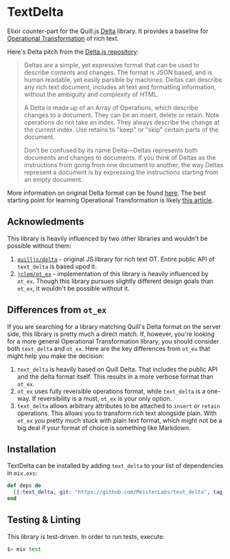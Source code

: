 # TextDelta

Elixir counter-part for the Quill.js [Delta](https://quilljs.com/docs/delta/)
library. It provides a baseline for [Operational
Transformation](https://en.wikipedia.org/wiki/Operational_transformation) of
rich text.

Here's Delta pitch from the [Delta.js repository](https://github.com/quilljs/delta):

> Deltas are a simple, yet expressive format that can be used to describe contents and changes. The format is JSON based, and is human readable, yet easily parsible by machines. Deltas can describe any rich text document, includes all text and formatting information, without the ambiguity and complexity of HTML.
>
> A Delta is made up of an Array of Operations, which describe changes to a document. They can be an insert, delete or retain. Note operations do not take an index. They always describe the change at the current index. Use retains to "keep" or "skip" certain parts of the document.
>
> Don’t be confused by its name Delta—Deltas represents both documents and changes to documents. If you think of Deltas as the instructions from going from one document to another, the way Deltas represent a document is by expressing the instructions starting from an empty document.

More information on original Delta format can be found
[here](https://quilljs.com/docs/delta/). The best starting point for learning
Operational Transformation is likely [this
article](http://www.codecommit.com/blog/java/understanding-and-applying-operational-transformation).

## Acknowledments

This library is heavily influenced by two other libraries and wouldn't be
possible without them:

1. [`quilljs/delta`](https://github.com/quilljs/delta) - original JS library for
   rich text OT. Entire public API of `text_delta` is based upod it.
2. [`jclem/ot_ex`](https://github.com/jclem/ot_ex) - implementation of this
   library is heavily influenced by `ot_ex`. Though this library pursues
   slightly different design goals than `ot_ex`, it wouldn't be possible without
   it.

## Differences from `ot_ex`

If you are searching for a library matching Quill's Delta format on the server
side, this library is pretty much a direct match. If, however, you're looking
for a more general Operational Transformation library, you should
consider both `text_delta` and `ot_ex`. Here are the key differences from
`ot_ex` that might help you make the decision:

1. `text_delta` is heavily based on Quill Delta. That includes the public API
    and the delta format itself. This results in a more verbose format than
    `ot_ex`.
2. `ot_ex` uses fully reversible operations format, while `text_delta` is a
   one-way. If reversibility is a must, `ot_ex` is your only option.
3. `text_delta` allows arbitrary attributes to be attached to `insert` or
   `retain` operations. This allows you to transform rich text alongside plain.
   With `ot_ex` you pretty much stuck with plain text format, which might not be
   a big deal if your format of choice is something like Markdown.

## Installation

TextDelta can be installed by adding `text_delta` to your list of dependencies
in `mix.exs`:

```elixir
def deps do
  [{:text_delta, git: "https://github.com/MeisterLabs/text_delta", tag: "v1.7.1"}]
end
```

## Testing & Linting

This library is test-driven. In order to run tests, execute:

```bash
$> mix test
```
